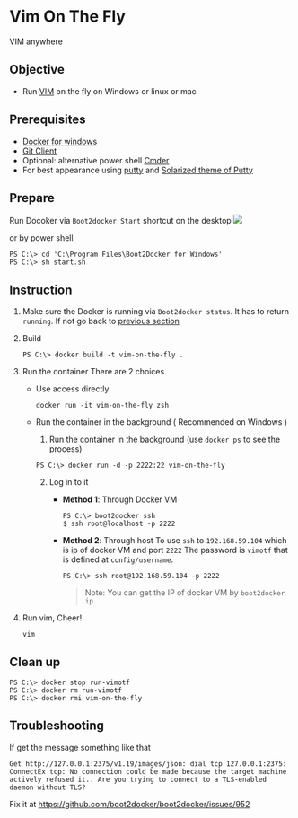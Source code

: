 # Vim On The Fly

VIM anywhere

## Objective
- Run [VIM](https://github.com/vim/vim) on the fly on Windows or linux or mac

## Prerequisites
- [Docker for windows](http://docs.docker.com/windows/step_one/)
- [Git Client](https://git-scm.com/)
- Optional: alternative power shell [Cmder](https://github.com/bliker/cmder)
- For best appearance using [putty](http://www.putty.org/) and [Solarized theme of Putty](https://github.com/altercation/solarized/tree/master/putty-colors-solarized)

## Prepare
Run Docoker via `Boot2docker Start` shortcut on the desktop   ![](http://docs.docker.com/windows/images/icon-set.png)

or by power shell

```
PS C:\> cd 'C:\Program Files\Boot2Docker for Windows'
PS C:\> sh start.sh
```

## Instruction
1. Make sure the Docker is running via `Boot2docker status`. It has to return `running`. If not go back to [previous section](#prepare)

2. Build

    ```
    PS C:\> docker build -t vim-on-the-fly .
    ```

3. Run the container
There are 2 choices
    - Use access directly

        ```
        docker run -it vim-on-the-fly zsh
        ```
    - Run the container in the background ( Recommended on Windows )
        1. Run the container in the background (use `docker ps` to see the process)

        ```
        PS C:\> docker run -d -p 2222:22 vim-on-the-fly
        ```

        2. Log in to it
            - **Method 1**: Through Docker VM

                ```
                PS C:\> boot2docker ssh
                $ ssh root@localhost -p 2222
                ```
            - **Method 2**: Through host
                To use `ssh` to `192.168.59.104` which is ip of docker VM and port `2222`  The password is `vimotf` that is defined at `config/username`.

                ```
                PS C:\> ssh root@192.168.59.104 -p 2222
                ```

                > Note: You can get the IP of docker VM by `boot2docker ip`

5. Run vim, Cheer!

    ```
    vim
    ```

## Clean up
```
PS C:\> docker stop run-vimotf
PS C:\> docker rm run-vimotf
PS C:\> docker rmi vim-on-the-fly
```

## Troubleshooting
If get the message something like that

```
Get http://127.0.0.1:2375/v1.19/images/json: dial tcp 127.0.0.1:2375: ConnectEx tcp: No connection could be made because the target machine actively refused it.. Are you trying to connect to a TLS-enabled daemon without TLS?
```
Fix it at <https://github.com/boot2docker/boot2docker/issues/952>
